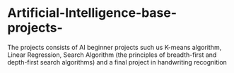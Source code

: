 # Artificial-Intelligence-base-projects-
The projects consists of AI beginner projects such us K-means algorithm, Linear Regression, Search Algorithm (the principles of breadth-first and depth-first search algorithms) and a final project in handwriting recognition 
